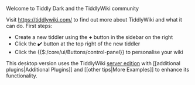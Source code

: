 Welcome to Tiddly Dark and the TiddlyWiki community

Visit https://tiddlywiki.com/ to find out more about TiddlyWiki and what it can do. First steps:

- Create a new tiddler using the **+** button in the sidebar on the right
- Click the ✔️ button at the top right of the new tiddler
- Click the {{$:/core/ui/Buttons/control-panel}} to personalise your wiki

This desktop version uses the TiddlyWiki [server edition](https://tiddlywiki.com/static/TiddlyWiki%2520on%2520Node.js.html) with [[additional plugins|Additional Plugins]] and [[other tips|More Examples]] to enhance its functionality. 

